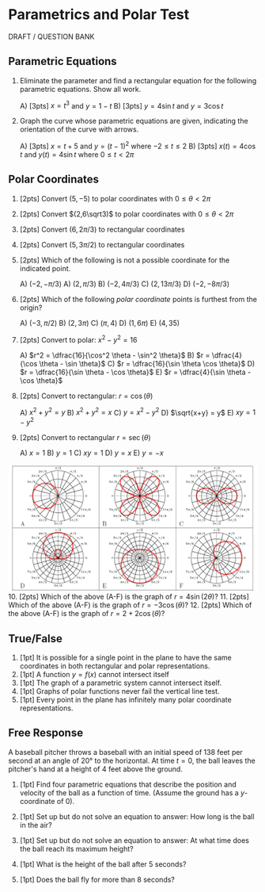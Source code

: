 # Parametrics and Polar Test
DRAFT / QUESTION BANK

## Parametric Equations
1. Eliminate the parameter and find a rectangular equation
for the following parametric equations. Show all work.

	A)  [3pts] $x=t^3$ and $y=1-t$
	B)  [3pts] $y = 4\sin t$ and $y = 3\cos t$

1. Graph the curve whose parametric equations are given, indicating
the orientation of the curve with arrows.

	A)  [3pts] $x = t+5$ and $y=(t-1)^2$ where $-2 \leq t \leq 2$
	B)  [3pts] $x(t) = 4\cos t$ and $y(t) = 4\sin t$ where $0 \leq t < 2\pi$


## Polar Coordinates

   1. [2pts]  Convert $(5,-5)$ to polar coordinates with $0 \leq \theta < 2\pi$
   2. [2pts]  Convert $(2,6\sqrt3)$ to polar coordinates with $0 \leq \theta < 2\pi$

   3. [2pts]  Convert $(6,2\pi/3)$ to rectangular coordinates
   4. [2pts]  Convert $(5,3\pi/2)$ to rectangular coordinates
   5. [2pts] Which of the following is not a possible coordinate for the indicated point.

   	  A)  $(-2, -\pi/3)$
   	  A)  $(2,\pi/3)$
   	  B)  $(-2, 4\pi/3)$
   	  C)  $(2, 13\pi/3)$
   	  D)  $(-2, -8\pi/3)$
   6. [2pts]  Which of the following *polar coordinate* points is furthest from the origin?
   
	  A)  $(-3,\pi/2)$
   	  B)  $(2,3\pi)$
   	  C)  $(\pi,4)$
   	  D)  $(1,6\pi)$
   	  E)  $(4, 35)$
   	
   7. [2pts]  Convert to polar: $x^2-y^2 = 16$

      A)  $r^2 = \dfrac{16}{\cos^2 \theta - \sin^2 \theta}$
	  B)  $r = \dfrac{4}{\cos \theta - \sin \theta}$
	  C)  $r = \dfrac{16}{\sin \theta \cos \theta}$
	  D)  $r = \dfrac{16}{\sin \theta - \cos \theta}$
	  E)  $r = \dfrac{4}{\sin \theta - \cos \theta}$

   8.  [2pts]  Convert to rectangular: $r = \cos(\theta)$
	  
	   A)  $x^2 + y^2 = y$
	   B)  $x^2 + y^2 = x$
	   C)  $y = x^2 - y^2$
	   D)  $\sqrt{x+y} = y$
	   E)  $xy = 1 - y^2$
   9.  [2pts] Convert to rectangular $r = \sec(\theta)$

	   A)  $x=1$
	   B)  $y=1$
	   C)  $xy = 1$
	   D)  $y = x$
	   E)  $y = -x$

   ![alt text](polar-plots.PNG)
   10. [2pts]  Which of the above (A-F) is the graph of $r = 4\sin(2\theta)$?
   11. [2pts]  Which of the above (A-F) is the graph of $r = -3\cos(\theta)$?
   12. [2pts]  Which of the above (A-F) is the graph of $r = 2+2\cos(\theta)$?


## True/False

1. [1pt] It is possible for a single point in the plane to have the same coordinates in both rectangular and polar representations.
2. [1pt] A function $y=f(x)$ cannot intersect itself
3. [1pt] The graph of a parametric system cannot intersect itself.
4. [1pt] Graphs of polar functions never fail the vertical line test.
5. [1pt] Every point in the plane has infinitely many polar coordinate representations.

## Free Response

A baseball pitcher throws a baseball with an initial speed of 138
feet per second at an angle of 20° to the horizontal. At time $t=0$, the ball leaves
the pitcher's hand at a height of 4 feet above the ground.

1. [1pt] Find four parametric equations that describe the position and velocity of the ball as a function of time. (Assume the ground has a $y$-coordinate of 0).

1. [1pt] Set up but do not solve an equation to answer: How long is the ball in the air? 

2. [1pt] Set up but do not solve an equation to answer: At what time does the ball reach its maximum height?

3. [1pt] What is the height of the ball after 5 seconds?

4. [1pt] Does the ball fly for more than 8 seconds?